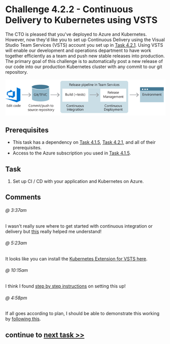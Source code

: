 # Challenge 4.2.2 - Continuous Delivery to Kubernetes using VSTS


The CTO is pleased that you've deployed to Azure and Kubernetes.  However, now they'd like you to set up Continuous Delivery using the Visual Studio Team Services (VSTS) account you set up in [Task 4.2.1][421].  Using VSTS will enable our development and operations department to have work together efficiently as a team and push new stable releases into production. The primary goal of this challenge is to automatically post a new release of our code into our production Kubernetes cluster with any commit to our git repository.

![Release Pipeline](images/DevOpsPipeline.png)

## Prerequisites 

* This task has a dependency on [Task 4.1.5][415], [Task 4.2.1][421], and all of their prerequisites.
* Access to the Azure subscription you used in [Task 4.1.5][415].

## Task

1.  Set up CI / CD with your application and Kubernetes on Azure.

## Comments

###### @ 3:37am
I wasn't really sure where to get started with continuous integration or delivery but [this](https://www.visualstudio.com/en-us/docs/build/get-started/ci-cd-part-1) really helped me understand!

###### @ 5:23am
It looks like you can install the [Kubernetes Extension for VSTS here](https://marketplace.visualstudio.com/items?itemName=tsuyoshiushio.k8s-endpoint).

###### @ 10:15am
I think I found [step by step instructions][497] on setting this up!

###### @ 4:58pm
If all goes according to plan, I should be able to demonstrate this working by [following this][498].


[414]: /stories/4/414_Docker.md
[415]: /stories/4/415_Kubernetes.md
[421]: /stories/4/421_SetupVSTS.md
[497]: /stories/4/497_KubernetesVSTS.md
[498]: /stories/4/498_KubernetesCICDBehavior.md

## continue to [next task >> ](431_Telemetry.md)